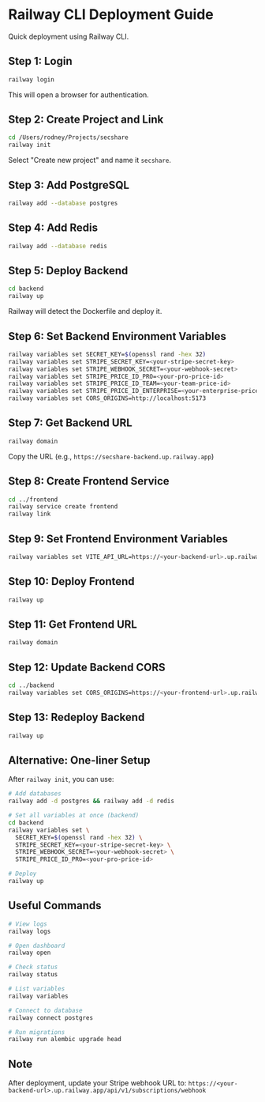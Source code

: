 # Railway CLI Deployment Guide

Quick deployment using Railway CLI.

## Step 1: Login

```bash
railway login
```

This will open a browser for authentication.

## Step 2: Create Project and Link

```bash
cd /Users/rodney/Projects/secshare
railway init
```

Select "Create new project" and name it `secshare`.

## Step 3: Add PostgreSQL

```bash
railway add --database postgres
```

## Step 4: Add Redis

```bash
railway add --database redis
```

## Step 5: Deploy Backend

```bash
cd backend
railway up
```

Railway will detect the Dockerfile and deploy it.

## Step 6: Set Backend Environment Variables

```bash
railway variables set SECRET_KEY=$(openssl rand -hex 32)
railway variables set STRIPE_SECRET_KEY=<your-stripe-secret-key>
railway variables set STRIPE_WEBHOOK_SECRET=<your-webhook-secret>
railway variables set STRIPE_PRICE_ID_PRO=<your-pro-price-id>
railway variables set STRIPE_PRICE_ID_TEAM=<your-team-price-id>
railway variables set STRIPE_PRICE_ID_ENTERPRISE=<your-enterprise-price-id>
railway variables set CORS_ORIGINS=http://localhost:5173
```

## Step 7: Get Backend URL

```bash
railway domain
```

Copy the URL (e.g., `https://secshare-backend.up.railway.app`)

## Step 8: Create Frontend Service

```bash
cd ../frontend
railway service create frontend
railway link
```

## Step 9: Set Frontend Environment Variables

```bash
railway variables set VITE_API_URL=https://<your-backend-url>.up.railway.app
```

## Step 10: Deploy Frontend

```bash
railway up
```

## Step 11: Get Frontend URL

```bash
railway domain
```

## Step 12: Update Backend CORS

```bash
cd ../backend
railway variables set CORS_ORIGINS=https://<your-frontend-url>.up.railway.app,http://localhost:5173
```

## Step 13: Redeploy Backend

```bash
railway up
```

## Alternative: One-liner Setup

After `railway init`, you can use:

```bash
# Add databases
railway add -d postgres && railway add -d redis

# Set all variables at once (backend)
cd backend
railway variables set \
  SECRET_KEY=$(openssl rand -hex 32) \
  STRIPE_SECRET_KEY=<your-stripe-secret-key> \
  STRIPE_WEBHOOK_SECRET=<your-webhook-secret> \
  STRIPE_PRICE_ID_PRO=<your-pro-price-id>

# Deploy
railway up
```

## Useful Commands

```bash
# View logs
railway logs

# Open dashboard
railway open

# Check status
railway status

# List variables
railway variables

# Connect to database
railway connect postgres

# Run migrations
railway run alembic upgrade head
```

## Note

After deployment, update your Stripe webhook URL to:
`https://<your-backend-url>.up.railway.app/api/v1/subscriptions/webhook`
